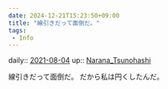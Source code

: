 ```yaml
---
date: 2024-12-21T15:23:50+09:00
title: "線引きだって面倒だ。"
tags:
 - Info
---
```


daily:: [2021-08-04](Daily_Note/2021-08-04.md)
up:: [Narana_Tsunohashi](Bar/Novel/Nacaria/Narana_Tsunohashi.md)

線引きだって面倒だ。
だから私は円くしたんだ。